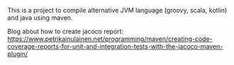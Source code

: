 This is a project to compile alternative JVM language (groovy, scala, kotlin) and java using maven.

Blog about how to create jacoco report:
https://www.petrikainulainen.net/programming/maven/creating-code-coverage-reports-for-unit-and-integration-tests-with-the-jacoco-maven-plugin/

